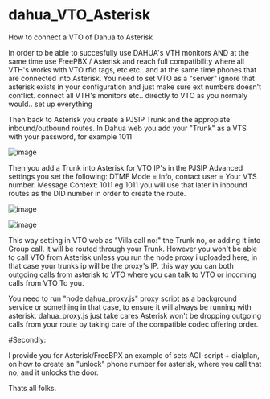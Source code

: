 # dahua_VTO_Asterisk
How to connect a VTO of Dahua to Asterisk

In order to be able to succesfully use DAHUA's VTH monitors AND at the same time use FreePBX / Asterisk and reach full compatibility where all VTH's works with VTO
rfid tags, etc etc.. and at the same time phones that are connected into Asterisk. You need to set VTO as a "server" ignore that asterisk exists in your 
configuration and just make sure ext numbers doesn't conflict. connect all VTH's monitors etc.. directly to VTO as you normaly would.. set up everything

Then back to Asterisk you create a PJSIP Trunk and the appropiate inbound/outbound routes. In Dahua web you add your "Trunk" as a VTS with your password, for example 1011 

![image](https://user-images.githubusercontent.com/58100748/229393915-75d5d4c2-0455-4a89-be24-6a300234be60.png)

Then you add a Trunk into Asterisk for VTO IP's in the PJSIP Advanced settings you set the following: DTMF Mode = info, contact user = Your VTS number. Message Context: 1011
eg 1011 you will use that later in inbound routes as the DID number in order to create the route.

![image](https://user-images.githubusercontent.com/58100748/229394191-f3fb6c22-a49d-4867-a606-dd937c365714.png)

![image](https://user-images.githubusercontent.com/58100748/229394401-b200e3fc-cf13-4824-8db2-efd2748cea3a.png)

This way setting in VTO web as "Villa call no:" the Trunk no, or adding it into Group call. it will be routed through your Trunk. However you won't be able to call VTO
from Asterisk unless you run the node proxy i uploaded here, in that case your trunks ip will be the proxy's IP. this way you can both outgoing calls from asterisk to VTO
where you can talk to VTO or incoming calls from VTO To you. 

You need to run "node dahua_proxy.js"  proxy script as a background service or something in that case, to ensure it will always be running with asterisk. dahua_proxy.js just take cares Asterisk won't be dropping outgoing calls from your route by taking care of the compatible codec offering order.

#Secondly:

I provide you for Asterisk/FreeBPX an example of sets AGI-script + dialplan, on how to create an "unlock" phone number for asterisk, 
where you call that no, and it unlocks the door.

Thats all folks.
